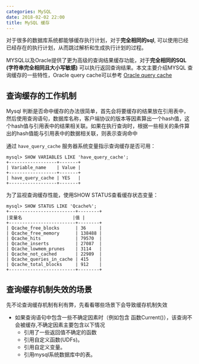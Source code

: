 ```yaml
---
categories: MySQL
date: 2018-02-02 22:00
title: MySQL 缓存
---
```


对于很多的数据库系统都能够缓存执行计划，对于**完全相同的sql**, 可以使用已经已经存在的执行计划，从而跳过解析和生成执行计划的过程。

MYSQL以及Oracle提供了更为高级的查询结果缓存功能，对于**完全相同的SQL (字符串完全相同且大小写敏感)** 可以执行返回查询结果。本文主要介绍MYSQL 查询缓存的一些特性，Oracle query cache可以参考 [Oracle query cache](http://www.oracle.com/technetwork/articles/sql/11g-caching-pooling-088320.html)



## 查询缓存的工作机制

Mysql 判断是否命中缓存的办法很简单，首先会将要缓存的结果放在引用表中，然后使用查询语句，数据库名称，客户端协议的版本等因素算出一个hash值，这个hash值与引用表中的结果相关联。如果在执行查询时，根据一些相关的条件算出的hash值能与引用表中的数据相关联，则表示查询命中

通过 `have_query_cache` 服务器系统变量指示查询缓存是否可用：

```
mysql> SHOW VARIABLES LIKE 'have_query_cache';
+------------------+-------+
| Variable_name    | Value |
+------------------+-------+
| have_query_cache | YES   |
+------------------+-------+
```

为了监视查询缓存性能，使用SHOW STATUS查看缓存状态变量：

```
mysql> SHOW STATUS LIKE 'Qcache%';
+-------------------------+--------+
|变量名                   |值 |
+-------------------------+--------+
| Qcache_free_blocks      | 36     |
| Qcache_free_memory      | 138488 |
| Qcache_hits             | 79570  |
| Qcache_inserts          | 27087  |
| Qcache_lowmem_prunes    | 3114   |
| Qcache_not_cached       | 22989  |
| Qcache_queries_in_cache | 415    |
| Qcache_total_blocks     | 912    |
+-------------------------+--------+
```



## 查询缓存机制失效的场景

先不论查询缓存机制有利有弊，先看看哪些场景下会导致缓存机制失效

- 如果查询语句中包含一些不确定因素时（例如包含 函数Current()），该查询不会被缓存,不确定因素主要包含以下情况
  - 引用了一些返回值不确定的函数
  - 引用自定义函数(UDFs)。
  - 引用自定义变量。
  - 引用mysql系统数据库中的表。